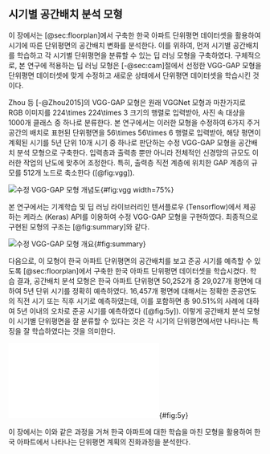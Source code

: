 ## 시기별 공간배치 분석 모형

이 장에서는
[@sec:floorplan]에서 구축한 한국 아파트 단위평면 데이터셋을 활용하여
시기에 따른 단위평면의 공간배치 변화를 분석한다.
이를 위하여,
먼저 시기별 공간배치를 학습하고 각 시기별 단위평면을 분류할 수 있는 딥 러닝 모형을 구축하였다.
구체적으로,
본 연구에 적용하는 딥 러닝 모형은
[-@sec:cam]절에서 선정한 VGG-GAP 모형을
단위평면 데이터셋에 맞게 수정하고
새로운 상태에서 단위평면 데이터셋을 학습시킨 것이다.

Zhou 등 [-@Zhou2015]의 VGG-GAP 모형은
원래 VGGNet 모형과 마찬가지로
RGB 이미지를
224\times 224\times 3 크기의 행렬로 입력받아,
사진 속 대상을 1000개 클래스 중 하나로 분류한다.
본 연구에서는 이러한 모형을 수정하여
6가지 주거 공간의 배치로 표현된 단위평면을
56\times 56\times 6 행렬로 입력받아,
해당 평면이 계획된 시기를
5년 단위 10개 시기 중 하나로 판단하는
수정 VGG-GAP 모형을
공간배치 분석 모형으로 구축한다.
입력층과 출력층 뿐만 아니라
전체적인 신경망의 규모도
이러한 작업의 난도에 맞추어 조정한다.
특히, 출력층 직전 계층에 위치한 GAP 계층의 규모를
512개 노드로 축소한다 ([@fig:vgg]).

![수정 VGG-GAP 모형 개념도](vgg-gap.png){#fig:vgg width=75%}

본 연구에서는
기계학습 및 딥 러닝 라이브러리인 텐서플로우 (Tensorflow)에서 제공하는
케라스 (Keras) API를 이용하여
수정 VGG-GAP 모형을 구현하였다.
최종적으로 구현된 모형의 구조는 [@fig:summary]와 같다.

![수정 VGG-GAP 모형 개요](summary.png){#fig:summary}

다음으로,
이 모형이
한국 아파트 단위평면의 공간배치를 보고 준공 시기를 예측할 수 있도록
[@sec:floorplan]에서 구축한 한국 아파트 단위평면 데이터셋을 학습시켰다.
학습 결과, 공간배치 분석 모형은 한국 아파트 단위평면 50,252개 중 29,027개 평면에 대하여 5년 단위 시기를 정확히 예측하였다. 16,457개 평면에 대해서는 정확한 준공연도의 직전 시기 또는 직후 시기로 예측하였는데, 이를 포함하면 총 90.51%의 사례에 대하여 5년 이내의 오차로 준공 시기를 예측하였다 ([@fig:5y]).
이렇게 공간배치 분석 모형이
시기별 단위평면을 잘 분류할 수 있다는 것은
각 시기의 단위평면에서만 나타나는 특징을 잘 학습하였다는 것을 의미한다.

![준공 시기 예측 결과](vgg_5y_heatmap.pdf){#fig:5y}

이 장에서는 이와 같은 과정을 거쳐
한국 아파트에 대한 학습을 마친 모형을 활용하여
한국 아파트에서 나타나는 단위평면 계획의 진화과정을 분석한다.
